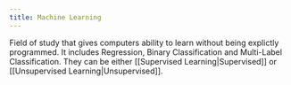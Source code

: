 ```yaml
---
title: Machine Learning
---
```


Field of study that gives computers ability to learn without being explictly programmed. It includes Regression, Binary Classification and Multi-Label Classification. They can be either [[Supervised Learning|Supervised]] or [[Unsupervised Learning|Unsupervised]].